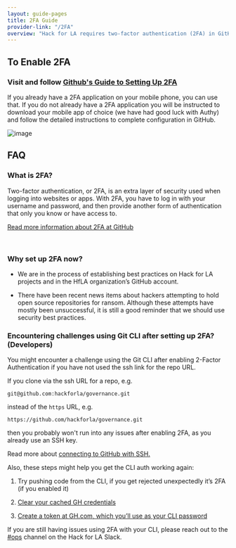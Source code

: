 ```yaml
---
layout: guide-pages
title: 2FA Guide
provider-link: "/2FA"
overview: "Hack for LA requires two-factor authentication (2FA) in GitHub for all project contributors. Lorem ipsum dolor sit amet consec."
---
```


## To Enable 2FA
### Visit and follow [Github's Guide to Setting Up 2FA](https://docs.github.com/en/github/authenticating-to-github/configuring-two-factor-authentication "Github's Guide to Setting Up 2FA")

If you already have a 2FA application on your mobile phone, you can use that. If you do not already have a 2FA application you will be instructed to download your mobile app of choice (we have had good luck with Authy) and follow the detailed instructions to complete configuration in GitHub.

![image](2FA-Screenshot.png)

## FAQ

### What is 2FA?

Two-factor authentication, or 2FA, is an extra layer of security used when logging into websites or apps. With 2FA, you have to log in with your username and password, and then provide another form of authentication that only you know or have access to.

[Read more information about 2FA at GitHub](https://www.hackforla.org/guide-pages/2FA)




<br>

### Why set up 2FA now?


- We are in the process of establishing best practices on Hack for LA projects and in the HfLA organization’s GitHub account.

- There have been recent news items about hackers attempting to hold open source repositories for ransom. Although these attempts have mostly been unsuccessful, it is still a good reminder that we should use security best practices.


### Encountering challenges using Git CLI after setting up 2FA? (Developers)


You might encounter a challenge using the Git CLI after enabling 2-Factor Authentication if you have not used the ssh link for the repo URL.


If you clone via the ssh URL for a repo, e.g.

`git@github.com:hackforla/governance.git`

instead of the `https` URL, e.g.

`https://github.com/hackforla/governance.git`

then you probably won't run into any issues after enabling 2FA, as you already use an SSH key.


Read more about [connecting to GitHub with SSH.](https://docs.github.com/en/github/authenticating-to-github/connecting-to-github-with-ssh)

Also, these steps might help you get the CLI auth working again:

1. Try pushing code from the CLI, if you get rejected unexpectedly it’s 2FA (if you enabled it)

2. [Clear your cached GH credentials](https://devconnected.com/how-to-clear-git-cache/#:~:text=The%20easiest%20way%20to%20clear,remove%20an%20entire%20working%20directory.)

3. [Create a token at GH.com, which you’ll use as your CLI password](https://docs.github.com/en/github/authenticating-to-github/creating-a-personal-access-token)


If you are still having issues using 2FA with your CLI, please reach out to the [#ops](https://app.slack.com/client/T04502KQX/CV7QGL66B) channel on the Hack for LA Slack.


